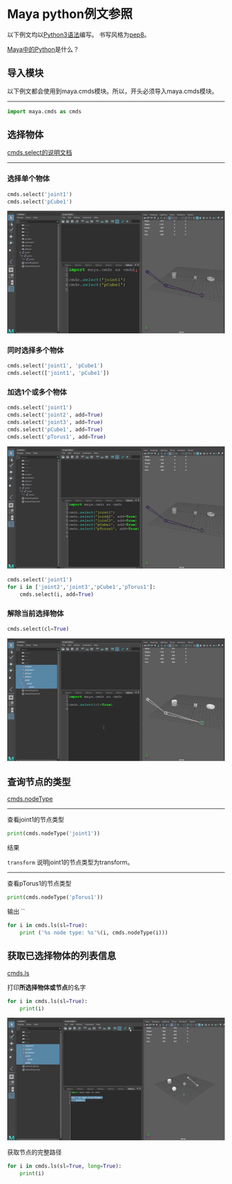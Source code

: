 # Maya python例文参照

以下例文均以[Python3语法](https://docs.python.org/zh-cn/3/whatsnew/3.0.html)编写。
书写风格为[pep8](https://peps.python.org/pep-0008/)。

[Maya中的Python](https://knowledge.autodesk.com/zh-hans/support/maya/downloads/caas/CloudHelp/cloudhelp/2019/CHS/Maya-Scripting/files/GUID-C0F27A50-3DD6-454C-A4D1-9E3C44B3C990-htm.html)是什么？

## 导入模块
以下例文都会使用到maya.cmds模块。所以，开头必须导入maya.cmds模块。

---

```python
import maya.cmds as cmds
```

## 选择物体

[cmds.select的说明文档](https://help.autodesk.com/cloudhelp/2020/CHS/Maya-Tech-Docs/CommandsPython/select.html)

---

### 选择单个物体

```python
cmds.select('joint1')
cmds.select('pCube1')
```

![](images/选择单个物体.gif)

### 同时选择多个物体
```python
cmds.select('joint1', 'pCube1')
cmds.select(['joint1', 'pCube1'])
```

### 加选1个或多个物体
```python
cmds.select('joint1')
cmds.select('joint2', add=True)
cmds.select('joint3', add=True)
cmds.select('pCube1', add=True)
cmds.select('pTorus1', add=True)
```
![](images/select加选.gif)

```python
cmds.select('joint1')
for i in ['joint2','joint3','pCube1','pTorus1']:
    cmds.select(i, add=True)
```

### 解除当前选择物体

```python
cmds.select(cl=True)
```
![](images/select解除选择.gif)


## 查询节点的类型

[cmds.nodeType](https://help.autodesk.com/cloudhelp/2020/CHS/Maya-Tech-Docs/CommandsPython/nodeType.html)

---

查看joint1的节点类型
```python
print(cmds.nodeType('joint1'))
```
结果

```transform```
说明joint1的节点类型为transform。

---

查看pTorus1的节点类型
```python
print(cmds.nodeType('pTorus1'))
```
输出
``



```python
for i in cmds.ls(sl=True):
    print ('%s node type: %s'%(i, cmds.nodeType(i)))
```


## 获取已选择物体的列表信息

[cmds.ls](https://help.autodesk.com/cloudhelp/2020/CHS/Maya-Tech-Docs/CommandsPython/ls.html)

打印**所选择物体或节点**的名字
```python
for i in cmds.ls(sl=True):
    print(i)
```
![](images/ls_sl.gif)

获取节点的完整路径
```python
for i in cmds.ls(sl=True, long=True):
    print(i)
```


